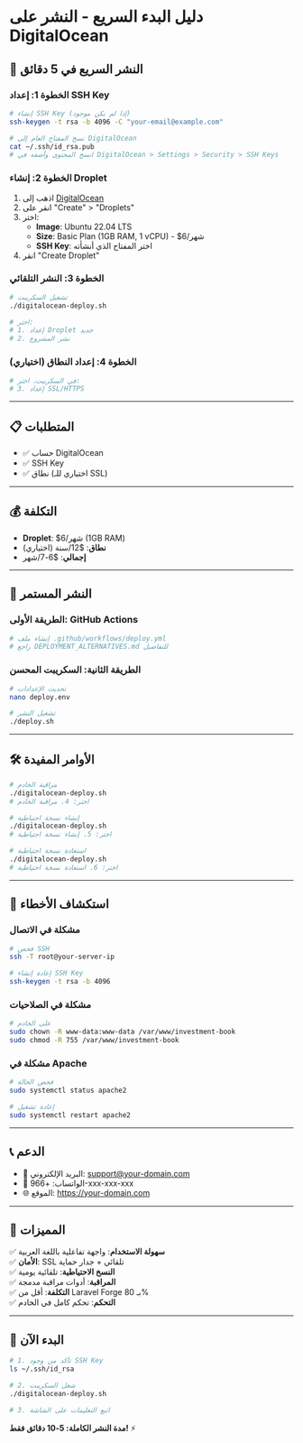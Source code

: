 # دليل البدء السريع - النشر على DigitalOcean

## 🚀 النشر السريع في 5 دقائق

### الخطوة 1: إعداد SSH Key

```bash
# إنشاء SSH Key (إذا لم يكن موجود)
ssh-keygen -t rsa -b 4096 -C "your-email@example.com"

# نسخ المفتاح العام إلى DigitalOcean
cat ~/.ssh/id_rsa.pub
# انسخ المحتوى وأضفه في DigitalOcean > Settings > Security > SSH Keys
```

### الخطوة 2: إنشاء Droplet

1. اذهب إلى [DigitalOcean](https://digitalocean.com)
2. انقر على "Create" > "Droplets"
3. اختر:
    - **Image**: Ubuntu 22.04 LTS
    - **Size**: Basic Plan (1GB RAM, 1 vCPU) - $6/شهر
    - **SSH Key**: اختر المفتاح الذي أنشأته
4. انقر "Create Droplet"

### الخطوة 3: النشر التلقائي

```bash
# تشغيل السكريبت
./digitalocean-deploy.sh

# اختر:
# 1. إعداد Droplet جديد
# 2. نشر المشروع
```

### الخطوة 4: إعداد النطاق (اختياري)

```bash
# في السكريبت، اختر:
# 3. إعداد SSL/HTTPS
```

---

## 📋 المتطلبات

-   ✅ حساب DigitalOcean
-   ✅ SSH Key
-   ✅ نطاق (اختياري للـ SSL)

---

## 💰 التكلفة

-   **Droplet**: $6/شهر (1GB RAM)
-   **نطاق**: $12/سنة (اختياري)
-   **إجمالي**: $6-7/شهر

---

## 🔄 النشر المستمر

### الطريقة الأولى: GitHub Actions

```bash
# إنشاء ملف .github/workflows/deploy.yml
# راجع DEPLOYMENT_ALTERNATIVES.md للتفاصيل
```

### الطريقة الثانية: السكريبت المحسن

```bash
# تحديث الإعدادات
nano deploy.env

# تشغيل النشر
./deploy.sh
```

---

## 🛠️ الأوامر المفيدة

```bash
# مراقبة الخادم
./digitalocean-deploy.sh
# اختر: 4. مراقبة الخادم

# إنشاء نسخة احتياطية
./digitalocean-deploy.sh
# اختر: 5. إنشاء نسخة احتياطية

# استعادة نسخة احتياطية
./digitalocean-deploy.sh
# اختر: 6. استعادة نسخة احتياطية
```

---

## 🔧 استكشاف الأخطاء

### مشكلة في الاتصال

```bash
# فحص SSH
ssh -T root@your-server-ip

# إعادة إنشاء SSH Key
ssh-keygen -t rsa -b 4096
```

### مشكلة في الصلاحيات

```bash
# على الخادم
sudo chown -R www-data:www-data /var/www/investment-book
sudo chmod -R 755 /var/www/investment-book
```

### مشكلة في Apache

```bash
# فحص الحالة
sudo systemctl status apache2

# إعادة تشغيل
sudo systemctl restart apache2
```

---

## 📞 الدعم

-   📧 البريد الإلكتروني: support@your-domain.com
-   📱 الواتساب: +966-xxx-xxx-xxx
-   🌐 الموقع: https://your-domain.com

---

## 🎯 المميزات

✅ **سهولة الاستخدام**: واجهة تفاعلية باللغة العربية  
✅ **الأمان**: SSL تلقائي + جدار حماية  
✅ **النسخ الاحتياطية**: تلقائية يومية  
✅ **المراقبة**: أدوات مراقبة مدمجة  
✅ **التكلفة**: أقل من Laravel Forge بـ 80%  
✅ **التحكم**: تحكم كامل في الخادم

---

## 🚀 البدء الآن

```bash
# 1. تأكد من وجود SSH Key
ls ~/.ssh/id_rsa

# 2. شغل السكريبت
./digitalocean-deploy.sh

# 3. اتبع التعليمات على الشاشة
```

**مدة النشر الكاملة: 5-10 دقائق فقط!** ⚡
